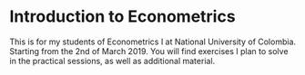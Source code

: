 # Introduction to Econometrics
 This is for my students of Econometrics I at National University of Colombia. Starting from the 2nd of March 2019. You will find exercises I plan to solve in the practical sessions, as well as additional material. 
